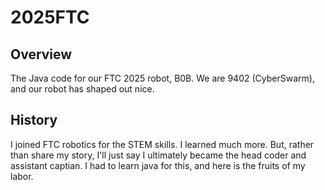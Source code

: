 # 2025FTC
## Overview
The Java code for our FTC 2025 robot, B0B. We are 9402 (CyberSwarm), and our robot has shaped out nice.

## History
I joined FTC robotics for the STEM skills. I learned much more. But, rather than share my story, I'll just say I ultimately became the head coder and assistant captian. I had to learn java for this, and here is the fruits of my labor.


